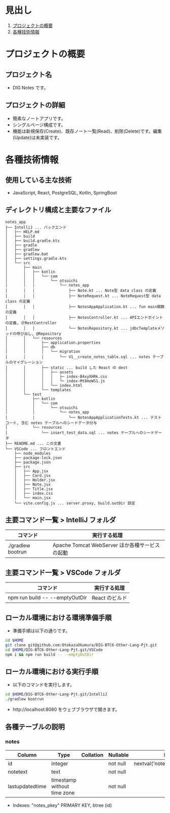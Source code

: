 # 見出し

1.  [プロジェクトの概要](#プロジェクトの概要)
1.  [各種技術情報](#各種技術情報)

# プロジェクトの概要

## プロジェクト名

- DIG Notes です。

## プロジェクトの詳細

- 簡素なノートアプリです。
- シングルページ構成です。
- 機能は新規保存(Create)、既存ノート一覧(Read)、削除(Delete)です。編集(Update)は未実装です。

# 各種技術情報

## 使用している主な技術

- JavaScript, React, PostgreSQL, Kotlin, SpringBoot

## ディレクトリ構成と主要なファイル

```
notes_app
├── IntelliJ ... バックエンド
│   ├── HELP.md
│   ├── build
│   ├── build.gradle.kts
│   ├── gradle
│   ├── gradlew
│   ├── gradlew.bat
│   ├── settings.gradle.kts
│   └── src
│       ├── main
│       │   ├── kotlin
│       │   │   └── com
│       │   │       └── otsuichi
│       │   │           └── notes_app
│       │   │               ├── Note.kt ... Note型 data class の定義
│       │   │               ├── NoteRequest.kt ... NoteRequest型 data class の定義
│       │   │               ├── NotesAppApplication.kt ... fun main関数の定義
│       │   │               ├── NotesController.kt ... APIエンドポイントの定義, ＠RestController
│       │   │               └── NotesRepository.kt ... jdbcTemplateメソッドの呼び出し, @Repository
│       │   └── resources
│       │       ├── application.properties
│       │       ├── db
│       │       │   └── migration
│       │       │       └── V1__create_notes_table.sql ... notes テーブルのマイグレーション
│       │       ├── static ... build した React の dest
│       │       │   ├── assets
│       │       │   │   ├─ index-B4xyXHRk.css
│       │       │   │   └─ index-Mt8moWS1.js
│       │       │   └── index.html
│       │       └── templates
│       └── test
│           ├── kotlin
│           │   └── com
│           │       └── otsuichi
│           │           └── notes_app
│           │               └── NotesAppApplicationTests.kt ... テストコード, 含む notes テーブルへのシードデータ付与
│           └── resources
│               └── insert_test_data.sql ... notes テーブルへのシードデータ
├── README.md ... この文書
└── VSCode ... フロントエンド
    ├── node_modules
    ├── package-lock.json
    ├── package.json
    ├── src
    │   ├── App.jsx
    │   ├── Card.jsx
    │   ├── Holder.jsx
    │   ├── Note.jsx
    │   ├── Title.jsx
    │   ├── index.css
    │   └── main.jsx
    └── vite.config.js ... server.proxy, build.outDir 設定
```

## 主要コマンド一覧 > IntelliJ フォルダ

| コマンド          | 実行する処理                                   |
| ----------------- | ---------------------------------------------- |
| ./gradlew bootrun | Apache Tomcat WebServer ほか各種サービスの起動 |

## 主要コマンド一覧 > VSCode フォルダ

| コマンド                       | 実行する処理   |
| ------------------------------ | -------------- |
| npm run build -- --emptyOutDir | React のビルド |

## ローカル環境における環境準備手順

- 準備手順は以下の通りです。

```zsh
cd $HOME
git clone git@github.com:OtokazuOkumura/DIG-BTC6-Other-Lang-Pjt.git
cd $HOME/DIG-BTC6-Other-Lang-Pjt.git/VSCode
npm i && npm run build -- --emptyOutDir
```

## ローカル環境における実行手順

- 以下のコマンドを実行します。

```zsh
cd $HOME/DIG-BTC6-Other-Lang-Pjt.git/IntelliJ
./gradlew bootrun
```

- http://localhost:8080 をウェブブラウザで開きます。

## 各種テーブルの説明

### notes

| Column          | Type                        | Collation | Nullable | Default                           |
| --------------- | --------------------------- | --------- | -------- | --------------------------------- |
| id              | integer                     |           | not null | nextval('notes_id_seq'::regclass) |
| notetext        | text                        |           | not null |                                   |
| lastupdatedtime | timestamp without time zone |           | not null |                                   |

- Indexes: "notes_pkey" PRIMARY KEY, btree (id)
